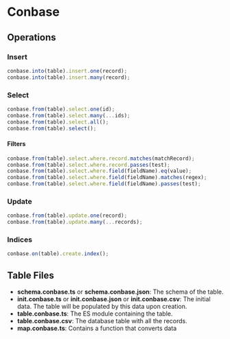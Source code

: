 # Conbase

## Operations

### Insert

```ts
conbase.into(table).insert.one(record);
conbase.into(table).insert.many(record);
```

### Select

```ts
conbase.from(table).select.one(id);
conbase.from(table).select.many(...ids);
conbase.from(table).select.all();
conbase.from(table).select();
```

#### Filters

```ts
conbase.from(table).select.where.record.matches(matchRecord);
conbase.from(table).select.where.record.passes(test);
conbase.from(table).select.where.field(fieldName).eq(value);
conbase.from(table).select.where.field(fieldName).matches(regex);
conbase.from(table).select.where.field(fieldName).passes(test);
```

### Update

```ts
conbase.from(table).update.one(record);
conbase.from(table).update.many(...records);
```

### Indices

```ts
conbase.on(table).create.index();
```

## Table Files

- **schema.conbase.ts** or **schema.conbase.json**: The schema of the table.
- **init.conbase.ts** or **init.conbase.json** or **init.conbase.csv**: The initial data. The table will be populated by this data upon creation.
- **table.conbase.ts**: The ES module containing the table.
- **table.conbase.csv**: The database table with all the records.
- **map.conbase.ts**: Contains a function that converts data
